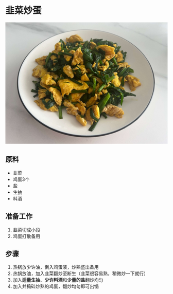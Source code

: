 # 韭菜炒蛋

![](https://raw.githubusercontent.com/MartinDai/MyMenu/master/imgs/韭菜炒蛋.jpg)

## 原料
- 韭菜
- 鸡蛋3个
- 盐
- 生抽
- 料酒

## 准备工作
1. 韭菜切成小段
2. 鸡蛋打散备用

## 步骤
1. 热锅放少许油，倒入鸡蛋液，炒熟盛出备用
2. 热锅放油，加入韭菜翻炒至断生（韭菜很容易熟，稍微炒一下就行）
3. 加入**适量生抽**、**少许料酒**和**少量的盐**翻炒均匀
4. 加入并捣碎炒熟的鸡蛋，翻炒均匀即可出锅